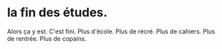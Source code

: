 # la fin des études.

Alors ça y est. C'est fini.
Plus d'école. Plus de récré. Plus de cahiers. Plus de rentrée. 
Plus de copains.

